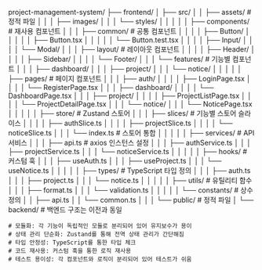 project-management-system/
├── frontend/
│   ├── src/
│   │   ├── assets/                    # 정적 파일
│   │   │   ├── images/
│   │   │   └── styles/
│   │   │
│   │   ├── components/               # 재사용 컴포넌트
│   │   │   ├── common/              # 공통 컴포넌트
│   │   │   │   ├── Button/
│   │   │   │   │   ├── Button.tsx
│   │   │   │   │   └── Button.test.tsx
│   │   │   │   ├── Input/
│   │   │   │   └── Modal/
│   │   │   ├── layout/             # 레이아웃 컴포넌트
│   │   │   │   ├── Header/
│   │   │   │   ├── Sidebar/
│   │   │   │   └── Footer/
│   │   │   └── features/          # 기능별 컴포넌트
│   │   │       ├── dashboard/
│   │   │       ├── project/
│   │   │       └── notice/
│   │   │
│   │   ├── pages/                # 페이지 컴포넌트
│   │   │   ├── auth/
│   │   │   │   ├── LoginPage.tsx
│   │   │   │   └── RegisterPage.tsx
│   │   │   ├── dashboard/
│   │   │   │   └── DashboardPage.tsx
│   │   │   ├── project/
│   │   │   │   ├── ProjectListPage.tsx
│   │   │   │   └── ProjectDetailPage.tsx
│   │   │   └── notice/
│   │   │       └── NoticePage.tsx
│   │   │
│   │   ├── store/                # Zustand 스토어
│   │   │   ├── slices/          # 기능별 스토어 슬라이스
│   │   │   │   ├── authSlice.ts
│   │   │   │   ├── projectSlice.ts
│   │   │   │   └── noticeSlice.ts
│   │   │   └── index.ts        # 스토어 통합
│   │   │
│   │   ├── services/           # API 서비스
│   │   │   ├── api.ts         # axios 인스턴스 설정
│   │   │   ├── authService.ts
│   │   │   ├── projectService.ts
│   │   │   └── noticeService.ts
│   │   │
│   │   ├── hooks/             # 커스텀 훅
│   │   │   ├── useAuth.ts
│   │   │   ├── useProject.ts
│   │   │   └── useNotice.ts
│   │   │
│   │   ├── types/            # TypeScript 타입 정의
│   │   │   ├── auth.ts
│   │   │   ├── project.ts
│   │   │   └── notice.ts
│   │   │
│   │   ├── utils/           # 유틸리티 함수
│   │   │   ├── format.ts
│   │   │   └── validation.ts
│   │   │
│   │   └── constants/       # 상수 정의
│   │       ├── api.ts
│   │       └── common.ts
│   │
│   └── public/             # 정적 파일
│
└── backend/              # 백엔드 구조는 이전과 동일



    # 모듈화: 각 기능이 독립적인 모듈로 분리되어 있어 유지보수가 용이
    # 상태 관리 단순화: Zustand를 통해 전역 상태 관리가 간단해짐
    # 타입 안정성: TypeScript를 통한 타입 체크
    # 코드 재사용: 커스텀 훅을 통한 로직 재사용
    # 테스트 용이성: 각 컴포넌트와 로직이 분리되어 있어 테스트가 쉬움
    